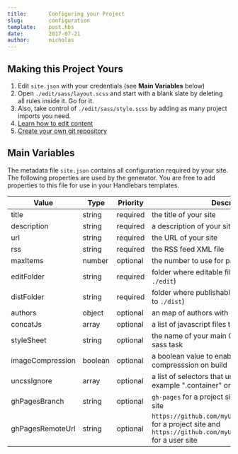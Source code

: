 ```yaml
---
title:       Configuring your Project
slug:        configuration
template:    post.hbs
date:        2017-07-21
author:      nicholas
---
```

## Making this Project Yours

1. Edit `site.json` with your credentials (see **Main Variables** below)
1. Open `./edit/sass/layout.scss` and start with a blank slate by deleting all rules inside it. Go for it.
1. Also, take control of `./edit/sass/style.scss` by adding as many project imports you need.
1. [Learn how to edit content](/editing)
1. [Create your own git repository](/github)

## Main Variables

The metadata file `site.json` contains all configuration required by your site. The following properties are used by the generator.
You are free to add properties to this file for use in your Handlebars templates.

|Value|Type|Priority|Description|
|---|---|---|---|
| title | string | required | the title of your site |
| description | string | required | a description of your site |
| url | string | required | the URL of your site |
| rss | string | required | the RSS feed XML file |
| maxItems | number | optional | the number to use for pagination |
| editFolder | string | required | folder where editable files reside (defaults to `./edit`) |
| distFolder | string | required | folder where publishable files reside (defaults to `./dist`) |
| authors | object | optional | an map of authors with metadata |
| concatJs | array | optional | a list of javascript files to combine and minify |
| styleSheet | string | optional | the name of your main CSS file created by the sass task |
| imageCompression | boolean | optional | a boolean value to enable/disable image compresssion on build |
| uncssIgnore | array | optional | a list of selectors that uncss should ignore (for example ".container" or "#my-element") |
|ghPagesBranch | string | optional | `gh-pages` for a project site and `master` for a user site |
|ghPagesRemoteUrl | string | optional | `https://github.com/myUserName/myProject.git` for a project site and `https://github.com/myUserName/myUserName.git` for a user site |
